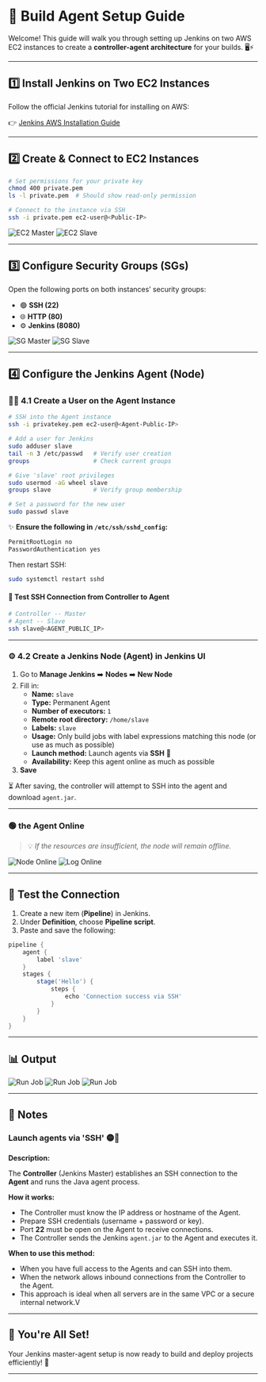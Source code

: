 # 🚀 Build Agent Setup Guide

Welcome! This guide will walk you through setting up Jenkins on two AWS EC2 instances to create a **controller-agent architecture** for your builds. 🖥️⚡

---

## 1️⃣ Install Jenkins on Two EC2 Instances

Follow the official Jenkins tutorial for installing on AWS:

👉 [Jenkins AWS Installation Guide](https://www.jenkins.io/doc/tutorials/tutorial-for-installing-jenkins-on-AWS/#creating-a-key-pair)

---

## 2️⃣ Create & Connect to EC2 Instances

```bash
# Set permissions for your private key
chmod 400 private.pem
ls -l private.pem  # Should show read-only permission

# Connect to the instance via SSH
ssh -i private.pem ec2-user@<Public-IP>
```

![EC2 Master](./assets/EC2-Master.png)
![EC2 Slave](./assets/EC2-Slave.png)

---

## 3️⃣ Configure Security Groups (SGs)

Open the following ports on both instances’ security groups:

- 🟢 **SSH (22)**
- 🌐 **HTTP (80)**
- ⚙️ **Jenkins (8080)**

![SG Master](./assets/SG-Master.png)
![SG Slave](./assets/SG-Slave.png)

---

## 4️⃣ Configure the Jenkins Agent (Node)

### 🧑‍💻 4.1 Create a User on the Agent Instance

```bash
# SSH into the Agent instance
ssh -i privatekey.pem ec2-user@<Agent-Public-IP>

# Add a user for Jenkins
sudo adduser slave     
tail -n 3 /etc/passwd   # Verify user creation
groups                  # Check current groups

# Give 'slave' root privileges
sudo usermod -aG wheel slave
groups slave            # Verify group membership

# Set a password for the new user
sudo passwd slave
```

✨ **Ensure the following in `/etc/ssh/sshd_config`:**
```bash
PermitRootLogin no
PasswordAuthentication yes
```
Then restart SSH:
```bash
sudo systemctl restart sshd
```

#### 🔗 Test SSH Connection from Controller to Agent

```bash
# Controller -- Master
# Agent -- Slave
ssh slave@<AGENT_PUBLIC_IP>
```

---

### ⚙️ 4.2 Create a Jenkins Node (Agent) in Jenkins UI

1. Go to **Manage Jenkins** ➡️ **Nodes** ➡️ **New Node**
2. Fill in:
   - **Name:** `slave`
   - **Type:** Permanent Agent
   - **Number of executors:** `1`
   - **Remote root directory:** `/home/slave`
   - **Labels:** `slave`
   - **Usage:** Only build jobs with label expressions matching this node (or use as much as possible)
   - **Launch method:** Launch agents via **SSH** 📌
   - **Availability:** Keep this agent online as much as possible
3. **Save**

⏳ After saving, the controller will attempt to SSH into the agent and download `agent.jar`.

---

### 🟢 the Agent Online
> 💡 *If the resources are insufficient, the node will remain offline.*

![Node Online](./assets/Status-Online.png)
![Log Online](./assets/Log-Online.png)

---

## 🧪 Test the Connection

1. Create a new item (**Pipeline**) in Jenkins.
2. Under **Definition**, choose **Pipeline script**.
3. Paste and save the following:

```groovy
pipeline {
    agent {
        label 'slave'
    }
    stages {
        stage('Hello') {
            steps {
                echo 'Connection success via SSH'
            }
        }
    }
}
```

---

## 📊 Output

![Run Job](./assets/Output1.png)
![Run Job](./assets/Output2.png)
![Run Job](./assets/Output3.png)

---

## 📝 Notes

###  Launch agents via 'SSH' 🟡🔵

**Description:** 
 
The **Controller** (Jenkins Master) establishes an SSH connection to the **Agent** and runs the Java agent process.

**How it works:**
- The Controller must know the IP address or hostname of the Agent.
- Prepare SSH credentials (username + password or key).
- Port **22** must be open on the Agent to receive connections.
- The Controller sends the Jenkins `agent.jar` to the Agent and executes it.

**When to use this method:**
- When you have full access to the Agents and can SSH into them.
- When the network allows inbound connections from the Controller to the Agent.
- This approach is ideal when all servers are in the same VPC or a secure internal network.V

---

## 🎉 You're All Set!

Your Jenkins master-agent setup is now ready to build and deploy projects efficiently! 🚦

---
